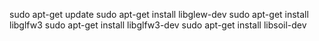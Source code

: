 sudo apt-get update
sudo apt-get install libglew-dev
sudo apt-get install libglfw3
sudo apt-get install libglfw3-dev
 sudo apt-get install libsoil-dev
